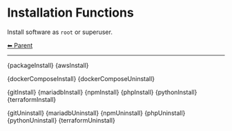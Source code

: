 # Installation Functions

Install software as `root` or superuser.

<!-- TEMPLATE header 2 -->
[⬅ Parent ](../index.md)
<hr />

{packageInstall}
{awsInstall}

{dockerComposeInstall}
{dockerComposeUninstall}

{gitInstall}
{mariadbInstall}
{npmInstall}
{phpInstall}
{pythonInstall}
{terraformInstall}

{gitUninstall}
{mariadbUninstall}
{npmUninstall}
{phpUninstall}
{pythonUninstall}
{terraformUninstall}
